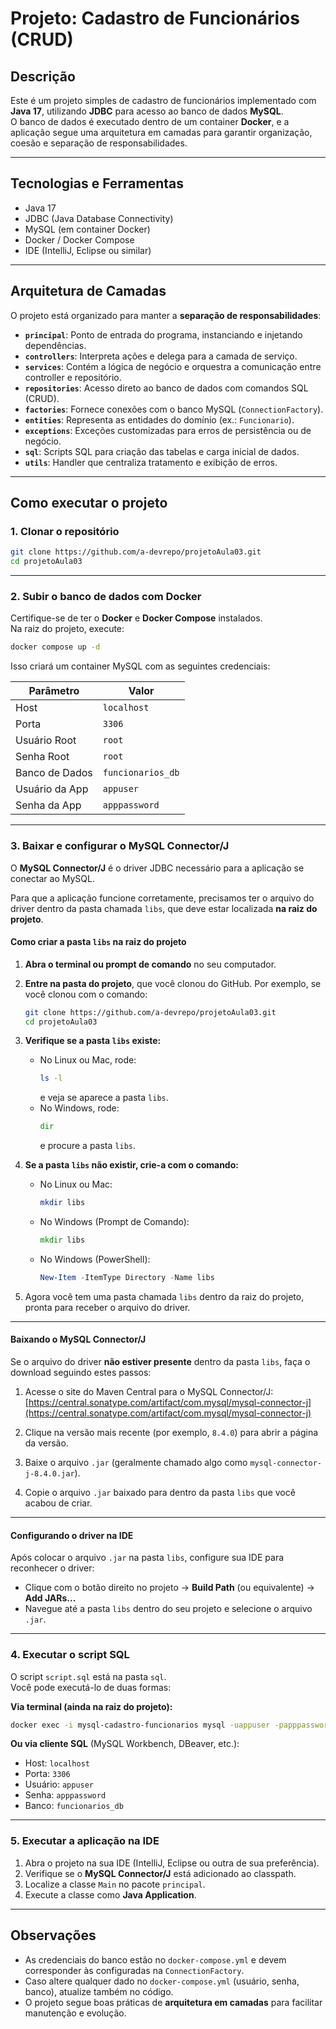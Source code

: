# Projeto: Cadastro de Funcionários (CRUD)

## Descrição

Este é um projeto simples de cadastro de funcionários implementado com **Java 17**, utilizando **JDBC** para acesso ao banco de dados **MySQL**.  
O banco de dados é executado dentro de um container **Docker**, e a aplicação segue uma arquitetura em camadas para garantir organização, coesão e separação de responsabilidades.

---

## Tecnologias e Ferramentas

- Java 17  
- JDBC (Java Database Connectivity)  
- MySQL (em container Docker)  
- Docker / Docker Compose  
- IDE (IntelliJ, Eclipse ou similar)  

---

## Arquitetura de Camadas

O projeto está organizado para manter a **separação de responsabilidades**:

- **`principal`**: Ponto de entrada do programa, instanciando e injetando dependências.  
- **`controllers`**: Interpreta ações e delega para a camada de serviço.  
- **`services`**: Contém a lógica de negócio e orquestra a comunicação entre controller e repositório.  
- **`repositories`**: Acesso direto ao banco de dados com comandos SQL (CRUD).  
- **`factories`**: Fornece conexões com o banco MySQL (`ConnectionFactory`).  
- **`entities`**: Representa as entidades do domínio (ex.: `Funcionario`).  
- **`exceptions`**: Exceções customizadas para erros de persistência ou de negócio.  
- **`sql`**: Scripts SQL para criação das tabelas e carga inicial de dados.  
- **`utils`**: Handler que centraliza tratamento e exibição de erros.

---

## Como executar o projeto

### 1. Clonar o repositório
```bash
git clone https://github.com/a-devrepo/projetoAula03.git
cd projetoAula03
```

---

### 2. Subir o banco de dados com Docker
Certifique-se de ter o **Docker** e **Docker Compose** instalados.  
Na raiz do projeto, execute:
```bash
docker compose up -d
```

Isso criará um container MySQL com as seguintes credenciais:  

| Parâmetro          | Valor                     |
|--------------------|---------------------------|
| Host               | `localhost`               |
| Porta              | `3306`                    |
| Usuário Root       | `root`                    |
| Senha Root         | `root`                    |
| Banco de Dados     | `funcionarios_db`          |
| Usuário da App     | `appuser`                  |
| Senha da App       | `apppassword`              |

---

### 3. Baixar e configurar o MySQL Connector/J

O **MySQL Connector/J** é o driver JDBC necessário para a aplicação se conectar ao MySQL.

Para que a aplicação funcione corretamente, precisamos ter o arquivo do driver dentro da pasta chamada `libs`, que deve estar localizada **na raiz do projeto**.

#### Como criar a pasta `libs` na raiz do projeto

1. **Abra o terminal ou prompt de comando** no seu computador.

2. **Entre na pasta do projeto**, que você clonou do GitHub. Por exemplo, se você clonou com o comando:  
   ```bash
   git clone https://github.com/a-devrepo/projetoAula03.git
   cd projetoAula03
   ```

3. **Verifique se a pasta `libs` existe:**  
   - No Linux ou Mac, rode:  
     ```bash
     ls -l
     ```  
     e veja se aparece a pasta `libs`.  
   - No Windows, rode:  
     ```cmd
     dir
     ```  
     e procure a pasta `libs`.

4. **Se a pasta `libs` não existir, crie-a com o comando:**  
   - No Linux ou Mac:  
     ```bash
     mkdir libs
     ```  
   - No Windows (Prompt de Comando):  
     ```cmd
     mkdir libs
     ```  
   - No Windows (PowerShell):  
     ```powershell
     New-Item -ItemType Directory -Name libs
     ```

5. Agora você tem uma pasta chamada `libs` dentro da raiz do projeto, pronta para receber o arquivo do driver.

---

#### Baixando o MySQL Connector/J

Se o arquivo do driver **não estiver presente** dentro da pasta `libs`, faça o download seguindo estes passos:

1. Acesse o site do Maven Central para o MySQL Connector/J:  
   [https://central.sonatype.com/artifact/com.mysql/mysql-connector-j](https://central.sonatype.com/artifact/com.mysql/mysql-connector-j)

2. Clique na versão mais recente (por exemplo, `8.4.0`) para abrir a página da versão.

3. Baixe o arquivo `.jar` (geralmente chamado algo como `mysql-connector-j-8.4.0.jar`).

4. Copie o arquivo `.jar` baixado para dentro da pasta `libs` que você acabou de criar.

---

#### Configurando o driver na IDE

Após colocar o arquivo `.jar` na pasta `libs`, configure sua IDE para reconhecer o driver:

- Clique com o botão direito no projeto → **Build Path** (ou equivalente) → **Add JARs...**  
- Navegue até a pasta `libs` dentro do seu projeto e selecione o arquivo `.jar`.

---

### 4. Executar o script SQL

O script `script.sql` está na pasta `sql`.  
Você pode executá-lo de duas formas:

**Via terminal (ainda na raiz do projeto):**
```bash
docker exec -i mysql-cadastro-funcionarios mysql -uappuser -papppassword funcionarios_db < sql/script.sql
```

**Ou via cliente SQL** (MySQL Workbench, DBeaver, etc.):  
- Host: `localhost`  
- Porta: `3306`  
- Usuário: `appuser`  
- Senha: `apppassword`  
- Banco: `funcionarios_db`  

---

### 5. Executar a aplicação na IDE

1. Abra o projeto na sua IDE (IntelliJ, Eclipse ou outra de sua preferência).  
2. Verifique se o **MySQL Connector/J** está adicionado ao classpath.  
3. Localize a classe `Main` no pacote `principal`.  
4. Execute a classe como **Java Application**.

---

## Observações
- As credenciais do banco estão no `docker-compose.yml` e devem corresponder às configuradas na `ConnectionFactory`.  
- Caso altere qualquer dado no `docker-compose.yml` (usuário, senha, banco), atualize também no código.  
- O projeto segue boas práticas de **arquitetura em camadas** para facilitar manutenção e evolução.